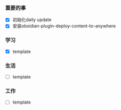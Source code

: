 ### 重要的事
- [x] 初始化daily update
- [x] 安装obsidian-plugin-deploy-content-to-anywhere

### 学习
- [x] template

### 生活
- [ ] template

### 工作
- [ ] template


